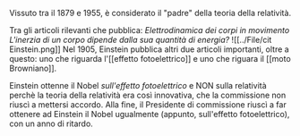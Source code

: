 Vissuto tra il 1879 e 1955, è considerato il "padre" della teoria della relatività. 

Tra gli articoli rilevanti che pubblica:
_Elettrodinamica dei corpi in movimento_
_L'inerzia di un corpo dipende dalla sua quantità di energia?_
![[../File/cit Einstein.png]]
Nel 1905, Einstein pubblica altri due articoli importanti, oltre a questo: uno che riguarda l'[[effetto fotoelettrico]] e uno che riguara il [[moto Browniano]]. 

Einstein ottenne il Nobel _sull'effetto fotoelettrico_ e NON sulla relatività perchè la teoria della relatività era così innovativa, che la commissione non riuscì a mettersi accordo. Alla fine, il Presidente di commissione riuscì a far ottenere ad Einstein il Nobel ugualmente (appunto, sull'effetto fotoelettrico), con un anno di ritardo.